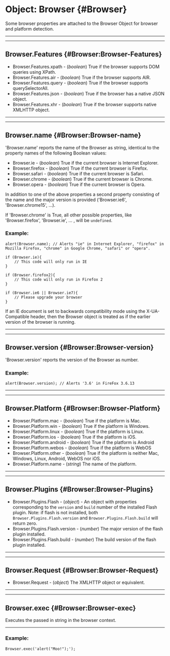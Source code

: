 Object: Browser {#Browser}
==========================

Some browser properties are attached to the Browser Object for browser and platform detection.

-------------------------

-------------------------

Browser.Features {#Browser:Browser-Features}
--------------------------------------------

* Browser.Features.xpath - (*boolean*) True if the browser supports DOM queries using XPath.
* Browser.Features.air - (*boolean*)  True if the browser supports AIR.
* Browser.Features.query - (*boolean*) True if the browser supports querySelectorAll.
* Browser.Features.json - (*boolean*) True if the browser has a native JSON object.
* Browser.Features.xhr - (*boolean*) True if the browser supports native XMLHTTP object.

-------------------------

-------------------------

Browser.name {#Browser:Browser-name}
------------------------------------

'Browser.name' reports the name of the Browser as string, identical to the property names of the following Boolean values:

* Browser.ie - (*boolean*) True if the current browser is Internet Explorer.
* Browser.firefox - (*boolean*) True if the current browser is Firefox.
* Browser.safari - (*boolean*) True if the current browser is Safari.
* Browser.chrome - (*boolean*) True if the current browser is Chrome.
* Browser.opera - (*boolean*) True if the current browser is Opera.

In addition to one of the above properties a second property consisting of the name and the major version is provided ('Browser.ie6', 'Browser.chrome15', ...).

If 'Browser.chrome' is True, all other possible properties, like 'Browser.firefox', 'Browser.ie', ... , will be `undefined`.

### Example:

	alert(Browser.name); // Alerts "ie" in Internet Explorer, "firefox" in Mozilla Firefox, "chrome" in Google Chrome, "safari" or "opera".

	if (Browser.ie){
		// This code will only run in IE
	}

	if (Browser.firefox2){
		// This code will only run in Firefox 2
	}

	if (Browser.ie6 || Browser.ie7){
		// Please upgrade your browser
	}

If an IE document is set to backwards compatibility mode using the X-UA-Compatible header, then the Browser object is treated as if the earlier version of the browser is running.

-------------------------

-------------------------

Browser.version {#Browser:Browser-version}
------------------------------------------

'Browser.version' reports the version of the Browser as number.

### Example:

	alert(Browser.version); // Alerts '3.6' in FireFox 3.6.13

-------------------------

-------------------------

Browser.Platform {#Browser:Browser-Platform}
--------------------------------------------

* Browser.Platform.mac - (*boolean*) True if the platform is Mac.
* Browser.Platform.win - (*boolean*) True if the platform is Windows.
* Browser.Platform.linux - (*boolean*) True if the platform is Linux.
* Browser.Platform.ios - (*boolean*) True if the platform is iOS.
* Browser.Platform.android - (*boolean*) True if the platform is Android
* Browser.Platform.webos - (*boolean*) True if the platform is WebOS
* Browser.Platform.other - (*boolean*) True if the platform is neither Mac, Windows, Linux, Android, WebOS nor iOS.
* Browser.Platform.name - (*string*) The name of the platform.

-------------------------

-------------------------

Browser.Plugins {#Browser:Browser-Plugins}
------------------------------------------

* Browser.Plugins.Flash - (*object*) - An object with properties corresponding to the `version` and `build` number of the installed Flash plugin. Note: if flash is not installed, both `Browser.Plugins.Flash.version` and `Browser.Plugins.Flash.build` will return zero.
* Browser.Plugins.Flash.version - (*number*) The major version of the flash plugin installed.
* Browser.Plugins.Flash.build - (*number*) The build version of the flash plugin installed.

-------------------------

-------------------------

Browser.Request {#Browser:Browser-Request}
------------------------------------------

* Browser.Request - (*object*) The XMLHTTP object or equivalent.

-------------------------

-------------------------

Browser.exec {#Browser:Browser-exec}
------------------------------------

Executes the passed in string in the browser context.

-------------------------

### Example:

	Browser.exec('alert("Moo!");');
